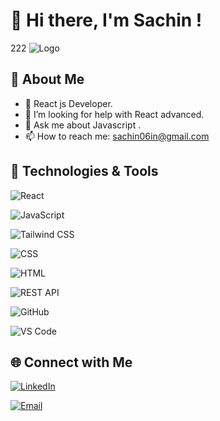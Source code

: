 # 👋 Hi there, I'm Sachin !

222   ![Logo](https://i.pinimg.com/originals/f1/ed/a4/f1eda4768df8d8135c779772f2833e88.gif)


## 🚀 About Me
- 🔭 React js Developer.
- 🤔 I’m looking for help with React advanced.
- 💬 Ask me about Javascript .
- 📫 How to reach me: sachin06in@gmail.com 

## 🔧 Technologies & Tools
![React](https://img.shields.io/badge/-React-333?style=flat&logo=react)

![JavaScript](https://img.shields.io/badge/-JavaScript-333?style=flat&logo=javascript)

![Tailwind CSS](https://img.shields.io/badge/-Tailwind%20CSS-333?style=flat&logo=tailwind-css)

![CSS](https://img.shields.io/badge/-CSS-333?style=flat&logo=css3)

![HTML](https://img.shields.io/badge/-HTML-333?style=flat&logo=html5)

![REST API](https://img.shields.io/badge/-REST%20API-333?style=flat&logo=rest-api)

![GitHub](https://img.shields.io/badge/-GitHub-333?style=flat&logo=github)

![VS Code](https://img.shields.io/badge/-VS%20Code-333?style=flat&logo=visual-studio-code)



## 🌐 Connect with Me
[![LinkedIn](https://img.shields.io/badge/-LinkedIn-0077B5?style=flat&logo=linkedin&logoColor=white)](https://www.linkedin.com/in/sachin-p-26bb8b23a/)

[![Email](https://img.shields.io/badge/-Email-D14836?style=flat&logo=gmail&logoColor=white)](mailto:sachin06in@gmail.com
)
